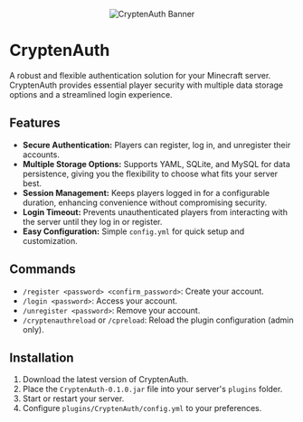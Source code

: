 <p align="center">
  <img src="https://cdn.modrinth.com/data/cached_images/bf60f6ce377bfad820b809e192d155d6e161199b.png" alt="CryptenAuth Banner">
</p>

# CryptenAuth

A robust and flexible authentication solution for your Minecraft server. CryptenAuth provides essential player security with multiple data storage options and a streamlined login experience.

## Features

*   **Secure Authentication:** Players can register, log in, and unregister their accounts.
*   **Multiple Storage Options:** Supports YAML, SQLite, and MySQL for data persistence, giving you the flexibility to choose what fits your server best.
*   **Session Management:** Keeps players logged in for a configurable duration, enhancing convenience without compromising security.
*   **Login Timeout:** Prevents unauthenticated players from interacting with the server until they log in or register.
*   **Easy Configuration:** Simple `config.yml` for quick setup and customization.

## Commands

*   `/register <password> <confirm_password>`: Create your account.
*   `/login <password>`: Access your account.
*   `/unregister <password>`: Remove your account.
*   `/cryptenauthreload` or `/cpreload`: Reload the plugin configuration (admin only).

## Installation

1.  Download the latest version of CryptenAuth.
2.  Place the `CryptenAuth-0.1.0.jar` file into your server's `plugins` folder.
3.  Start or restart your server.
4.  Configure `plugins/CryptenAuth/config.yml` to your preferences.
